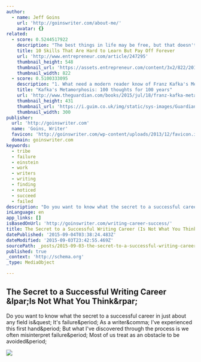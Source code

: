 ```yaml
---
author:
  - name: Jeff Goins
    url: 'http://goinswriter.com/about-me/'
    avatar: {}
related:
  - score: 0.5244517922
    description: "The best things in life may be free, but that doesn't mean they won't take time, sweat, and perseverance to acquire. That's especially the case when it comes to learning important life skills. In an effort to ascertain which talents are worth the investment, one Quora reader posed the question: What are the hardest and most useful skills to learn?"
    title: 10 Skills That Are Hard to Learn But Pay Off Forever
    url: 'http://www.entrepreneur.com/article/247295'
    thumbnail_height: 548
    thumbnail_url: 'https://assets.entrepreneur.com/content/3x2/822/20150406144022-millennials-young-girl-woman-watch-time-fashion-scarf-burberry-brunette-people-jacket-cold.jpeg'
    thumbnail_width: 822
  - score: 0.5100333095
    description: "1. What need a modern reader know of Franz Kafka's Metamorphosis (Die Verwandlung) - arguably the most famous, also greatest, short story in the history of literary fiction? 2. Of its stature, for example, Elias Canetti wrote that the story was something Kafka \"could never surpass, because there is nothing which Metamorphosis could be surpassed by\"."
    title: "Kafka's Metamorphosis: 100 thoughts for 100 years"
    url: 'http://www.theguardian.com/books/2015/jul/18/franz-kafka-metamorphosis-100-thoughts-100-years'
    thumbnail_height: 431
    thumbnail_url: 'https://i.guim.co.uk/img/static/sys-images/Guardian/Pix/pictures/2015/7/16/1437057561070/ad47eaa3-228a-444f-9a18-2f0e58ec495c-1421x2040.jpeg?w=300&q=85&auto=format&sharp=10&s=a4ea3b879e8cd100d085c33db9ff6feb'
    thumbnail_width: 300
publisher:
  url: 'http://goinswriter.com'
  name: 'Goins, Writer'
  favicon: 'http://goinswriter.com/wp-content/uploads/2013/12/favicon.ico'
  domain: goinswriter.com
keywords:
  - tribe
  - failure
  - einstein
  - work
  - writers
  - writing
  - finding
  - noticed
  - succeed
  - failed
description: "Do you want to know what the secret to a successful career in just about any field is? It's failure. As a writer, I've experienced this first hand. But what I've discovered through the process is we often misinterpret failure. Most of us treat as an obstacle to be avoided."
inLanguage: en
app_links: []
isBasedOnUrl: 'http://goinswriter.com/writing-career-success/'
title: The Secret to a Successful Writing Career (Is Not What You Think)
datePublished: '2015-09-04T03:38:24.483Z'
dateModified: '2015-09-03T23:42:55.469Z'
sourcePath: _posts/2015-09-03-the-secret-to-a-successful-writing-career-is-not-what-you-t.md
published: true
_context: 'http://schema.org'
_type: MediaObject

---
```

<article style=""><h1>The Secret to a Successful Writing Career &amp;lpar;Is Not What You Think&amp;rpar;</h1><p>Do you want to know what the secret to a successful career in just about any field is&amp;quest; It's failure&amp;period; As a writer&amp;comma; I've experienced this first hand&amp;period; But what I've discovered through the process is we often misinterpret failure&amp;period; Most of us treat as an obstacle to be avoided&amp;period;</p><img src="http://goinswriter.com/wp-content/uploads/writing-career-success.jpg" /></article>